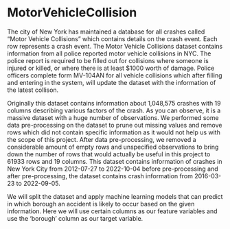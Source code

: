 # MotorVehicleCollision

The city of New York has maintained a database for all crashes called “Motor Vehicle Collisions” which contains details on the crash event. Each row represents a crash event. The Motor Vehicle Collisions dataset contains information from all police reported motor vehicle collisions in NYC. The police report is required to be filled out for collisions where someone is injured or killed, or where there is at least $1000 worth of damage. Police officers complete form MV-104AN for all vehicle collisions which after filling and entering in the system, will update the dataset with the information of the latest collison. 

Originally this dataset contains information about 1,048,575 crashes with 19 columns describing various factors of the crash. As you can observe, it is a massive dataset with a huge number of observations. We performed some data pre-processing on the dataset to prune out missing values and remove rows which did not contain specific information as it would not help us with the scope of this project. After data pre-processing, we removed a considerable amount of empty rows and unspecified observations to bring down the number of rows that would actually be useful in this project to 61933 rows and 19 columns. This dataset contains information of crashes in New York City from 2012-07-27 to 2022-10-04 before pre-processing and after pre-processing, the dataset contains crash information from 2016-03-23 to 2022-09-05.

We will split the dataset and apply machine learning models that can predict in which borough an accident is likely to occur based on the given information. Here we will use certain columns as our feature variables and use the ‘borough’ column as our target variable.
